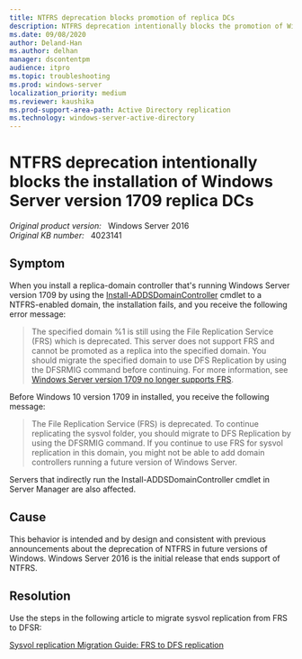```yaml
---
title: NTFRS deprecation blocks promotion of replica DCs
description: NTFRS deprecation intentionally blocks the promotion of Windows Server 2016 RS3 replica DCs.
ms.date: 09/08/2020
author: Deland-Han
ms.author: delhan
manager: dscontentpm
audience: itpro
ms.topic: troubleshooting
ms.prod: windows-server
localization_priority: medium
ms.reviewer: kaushika
ms.prod-support-area-path: Active Directory replication
ms.technology: windows-server-active-directory 
---
```

# NTFRS deprecation intentionally blocks the installation of Windows Server version 1709 replica DCs

_Original product version:_ &nbsp; Windows Server 2016  
_Original KB number:_ &nbsp; 4023141

## Symptom

When you install a replica-domain controller that's running Windows Server version 1709 by using the [Install-ADDSDomainController](https://technet.microsoft.com/library/hh974723%28v=wps.630%29.aspx) cmdlet to a NTFRS-enabled domain, the installation fails, and you receive the following error message:

> The specified domain %1 is still using the File Replication Service (FRS) which is deprecated. This server does not support FRS and cannot be promoted as a replica into the specified domain. You should migrate the specified domain to use DFS Replication by using the DFSRMIG command before continuing. For more information, see [Windows Server version 1709 no longer supports FRS](https://go.microsoft.com/fwlink/?linkid=849270).
  
Before Windows 10 version 1709 in installed, you receive the following message:

> The File Replication Service (FRS) is deprecated. To continue replicating the sysvol folder, you should migrate to DFS Replication by using the DFSRMIG command. If you continue to use FRS for sysvol replication in this domain, you might not be able to add domain controllers running a future version of Windows Server.

Servers that indirectly run the Install-ADDSDomainController cmdlet in Server Manager are also affected.  

## Cause

This behavior is intended and by design and consistent with previous announcements about the deprecation of NTFRS in future versions of Windows. Windows Server 2016 is the initial release that ends support of NTFRS.  

## Resolution

Use the steps in the following article to migrate sysvol replication from FRS to DFSR:

[Sysvol replication Migration Guide: FRS to DFS replication](https://technet.microsoft.com/library/dd640019%28WS.10%29.aspx)
